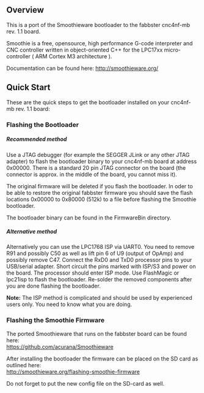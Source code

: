 
## Overview

This is a port of the Smoothieware bootloader to the fabbster cnc4nf-mb rev. 1.1 board.

Smoothie is a free, opensource, high performance G-code interpreter and CNC controller written in object-oriented C++ for the LPC17xx micro-controller ( ARM Cortex M3 architecture ).

Documentation can be found here: http://smoothieware.org/

## Quick Start

These are the quick steps to get the bootloader installed on your cnc4nf-mb rev. 1.1 board:

### Flashing the Bootloader

##### Recommended method
Use a JTAG debugger (for example the SEGGER JLink or any other JTAG adapter) to flash the bootloader binary to your cnc4nf-mb board at address 0x00000. There is a standard 20 pin JTAG connector on the board (the connector is approx. in the middle of the board, you cannot miss it).

The original firmware will be deleted if you flash the bootloader. In oder to be able to restore the original fabbster firmware you should save the flash locations 0x00000 to 0x80000 (512k) to a file before flashing the Smoothie bootloader.

The bootloader binary can be found in the FirmwareBin directory.

##### Alternative method
Alternatively you can use the LPC1768 ISP via UART0. You need to remove R91 and possibly C50 as well as lift pin 6 of U9 (output of OpAmp) and possibly remove C47. Connect the RxD0 and TxD0 processor pins to your USB/serial adapter. Short circuit the pins marked with ISP/S3 and power on the board. The processor should enter ISP mode. Use FlashMagic or lpc21isp to flash the bootloader. Re-solder the removed components after you are done flashing the bootloader.

**Note:** The ISP method is complicated and should be used by experienced users only. You need to know what you are doing.
  
### Flashing the Smoothie Firmware

The ported Smoothieware that runs on the fabbster board can be found here:  
https://github.com/acurana/Smoothieware

After installing the bootloader the firmware can be placed on the SD card as outlined here:  
http://smoothieware.org/flashing-smoothie-firmware

Do not forget to put the new config file on the SD-card as well.
